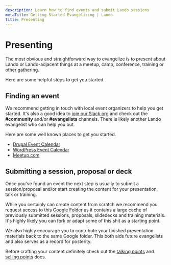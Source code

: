 ```yaml
---
description: Learn how to find events and submit Lando sessions
metaTitle: Getting Started Evangelizing | Lando
title: Presenting
---
```


# Presenting

The most obvious and straightforward way to evangelize is to present about Lando or Lando-adjacent things at a meetup, camp, conference, training or other gathering.

Here are some helpful steps to get you started.

## Finding an event

We recommend getting in touch with local event organizers to help you get started. It's also a good idea to [join our Slack org](https://launchpass.com/devwithlando) and check out the **#community** and/or **#evangelists** channels. There is likely another Lando evangelist who can help you out.

Here are some well known places to get you started.

* [Drupal Event Calendar](https://www.drupical.com)
* [WordPress Event Calendar](https://central.wordcamp.org/schedule/)
* [Meetup.com](https://www.meetup.com/)


## Submitting a session, proposal or deck

Once you've found an event the next step is usually to submit a session/proposal and/or start creating the content for your presentation, talk or training.

While you certainly can create content from scratch we recommend you request access to this [Google Folder](https://drive.google.com/drive/folders/1ooK_NTMBuwOV0uix8O54umJGwAODL9dC) as it contains a large cache of previously submitted sessions, proposals, slidedecks and training materials. It's highly likely you can fork or adapt some of this shit as a starting point.

We also highly encourage you to contribute your finished presentation materials back to the same Google folder. This both aids future evangelists and also serves as a record for posterity.

Before crafting your content definitely check out the [talking points](./talking-points) and [selling points](./upseller-intro) docs.
